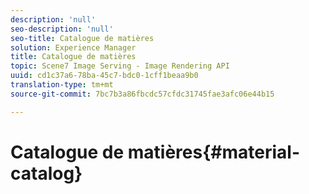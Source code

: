```yaml
---
description: 'null'
seo-description: 'null'
seo-title: Catalogue de matières
solution: Experience Manager
title: Catalogue de matières
topic: Scene7 Image Serving - Image Rendering API
uuid: cd1c37a6-78ba-45c7-bdc0-1cff1beaa9b0
translation-type: tm+mt
source-git-commit: 7bc7b3a86fbcdc57cfdc31745fae3afc06e44b15

---
```



# Catalogue de matières{#material-catalog}

